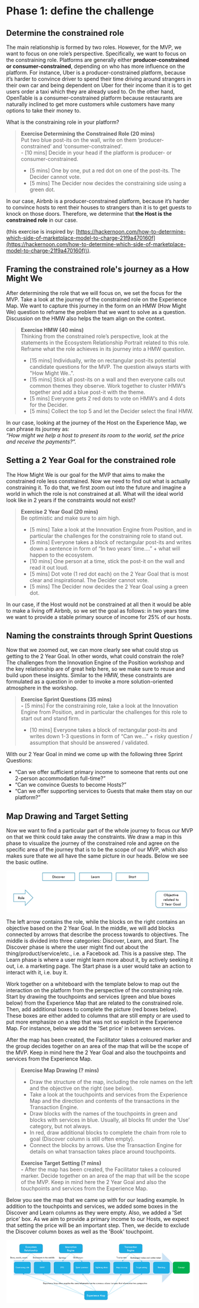 # Phase 1: define the challenge

## Determine the constrained role 

The main relationship is formed by two roles. However, for the MVP, we want to focus on one role’s perspective. Specifically, we want to focus on the constraining role. Platforms are generally either **producer-constrained or consumer-constrained**, depending on who has more influence on the platform. For instance, Uber is a producer-constrained platform, because it’s harder to convince driver to spend their time driving around strangers in their own car and being dependent on Uber for their income than it is to get users order a taxi which they are already used to. On the other hand, OpenTable is a consumer-constrained platform because restaurants are naturally inclined to get more customers while customers have many options to take their money to. 

What is the constraining role in your platform? 

> **Exercise Determining the Constrained Role \(20 mins\)**  
> Put two blue post-its on the wall, write on them ‘producer-constrained’ and ‘consumer-constrained’.  
> ­- \[10 mins\] Decide in your head if the platform is producer- or consumer-constrained.  
> - ­\[5 mins\] One by one, put a red dot on one of the post-its. The Decider cannot vote.­  
> - \[5 mins\] The Decider now decides the constraining side using a green dot.

In our case, Airbnb is a producer-constrained platform, because it’s harder to convince hosts to rent their houses to strangers than it is to get guests to knock on those doors. Therefore, we determine that **the Host is the constrained role** in our case.

\(this exercise is inspired by: [https://hackernoon.com/how-to-determine-which-side-of-marketplace-model-to-charge-21f9a470160f](https://hackernoon.com/how-to-determine-which-side-of-marketplace-model-to-charge-21f9a470160f)\).

## Framing the constrained role's journey as a How Might We

After determining the role that we will focus on, we set the focus for the MVP. Take a look at the journey of the constrained role on the Experience Map. We want to capture this journey in the form on an HMW \(How Might We\) question to reframe the problem that we want to solve as a question. Discussion on the HMW also helps the team align on the context.

> **Exercise HMW \(40 mins\)**  
> Thinking from the constrained role’s perspective, look at the statements in the Ecosystem Relationship Portrait related to this role. Reframe what the role achieves in its journey into a HMW question.   
> - \[15 mins\] Individually, write on rectangular post-its potential candidate questions for the MVP. The question always starts with "How Might We..".  
> - \[15 mins\] Stick all post-its on a wall and then everyone calls out common themes they observe. Work together to cluster HMW’s together and add a blue post-it with the theme.   
> - \[5 mins\] Everyone gets 2 red dots to vote on HMW’s and 4 dots for the Decider.   
> - \[5 mins\] Collect the top 5 and let the Decider select the final HMW.

In our case, looking at the journey of the Host on the Experience Map, we can phrase its journey as:   
_“How might we help a host to present its room to the world, set the price and receive the payments?”._

## Setting a 2 Year Goal for the constrained role

The How Might We is our goal for the MVP that aims to make the constrained role less constrained. Now we need to find out what is actually constraining it. To do that, we first zoom out into the future and imagine a world in which the role is not constrained at all. What will the ideal world look like in 2 years if the constraints would not exist? 

> **Exercise 2 Year Goal \(20 mins\)**  
> Be optimistic and make sure to aim high.   
> - \[5 mins\] Take a look at the Innovation Engine from Position, and in particular the challenges for the constraining role to stand out.   
> - \[5 mins\] Everyone takes a block of rectangular post-its and writes down a sentence in form of “In two years’ time….” + what will happen to the ecosystem.   
> - \[10 mins\] One person at a time, stick the post-it on the wall and read it out loud.   
> - \[5 mins\] Dot vote \(1 red dot each\) on the 2 Year Goal that is most clear and inspirational. The Decider cannot vote.   
> - \[5 mins\] The Decider now decides the 2 Year Goal using a green dot.

In our case, if the Host would not be constrained at all then it would be able to make a living off Airbnb, so we set the goal as follows: in two years time we want to provide a stable primary source of income for 25% of our hosts.

## Naming the constraints through Sprint Questions

Now that we zoomed out, we can more clearly see what could stop us getting to the 2 Year Goal. In other words, what could constrain the role? The challenges from the Innovation Engine of the Position workshop and the key relationship are of great help here, so we make sure to reuse and build upon these insights. Similar to the HMW, these constraints are formulated as a question in order to invoke a more solution-oriented atmosphere in the workshop.

> **Exercise Sprint Questions \(35 mins\)  
> -** \[5 mins\] For the constraining role, take a look at the Innovation Engine from Position, and in particular the challenges for this role to start out and stand firm.­  
> - \[10 mins\] Everyone takes a block of rectangular post-its and writes down 1-3 questions  in form of “Can we...” + risky question / assumption that should be answered / validated.

With our 2 Year Goal in mind we come up with the following three Sprint Questions:

* “Can we offer sufficient primary income to someone that rents out one 2-person accommodation full-time?” 
* “Can we convince Guests to become Hosts?” 
* “Can we offer supporting services to Guests that make them stay on our platform?”

## Map Drawing and Target Setting

Now we want to find a particular part of the whole journey to focus our MVP on that we think could take away the constraints. We draw a map in this phase to visualize the journey of the constrained role and agree on the specific area of the journey that is to be the scope of our MVP, which also makes sure thate we all have the same picture in our heads. Below we see the basic outline.

![](../.gitbook/assets/image%20%2813%29.png)

The left arrow contains the role, while the blocks on the right contains an objective based on the 2 Year Goal. In the middle, we will add blocks connected by arrows that describe the process towards to objectives. The middle is divided into three categories: Discover, Learn, and Start. The Discover phase is where the user might find out about the thing/product/service/etc., i.e. a Facebook ad. This is a passive step. The Learn phase is where a user might learn more about it, by actively seeking it out, i.e. a marketing page. The Start phase is a user would take an action to interact with it, i.e. buy it.

Work together on a whiteboard with the template below to map out the interaction on the platform from the perspective of the constraining role. Start by drawing the touchpoints and services \(green and blue boxes below\) from the Experience Map that are related to the constrained role. Then, add additional boxes to complete the picture \(red boxes below\). These boxes are either added to columns that are still empty or are used to put more emphasize on a step that was not so explicit in the Experience Map. For instance, below we add the 'Set price' in between services.

After the map has been created, the Facilitator takes a coloured marker and the group decides together on an area of the map that will be the scope of the MVP. Keep in mind here the 2 Year Goal and also the touchpoints and services from the Experience Map.

> **Exercise Map Drawing \(? mins\)**  
> - Draw the structure of the map, including the role names on the left and the objective on the right \(see below\).   
> - Take a look at the touchpoints and services from the Experience Map and the direction and contents of the transactions in the Transaction Engine.   
> - Draw blocks with the names of the touchpoints in green and blocks with services in blue. Usually, all blocks fit under the ‘Use’ category, but not always.   
> - In red, draw additional blocks to complete the chain from role to goal \(Discover column is still often empty\).   
> - Connect the blocks by arrows. Use the Transaction Engine for details on what transaction takes place around touchpoints.
>
> **Exercise Target Setting \(? mins\)  
> -** After the map has been created, the Facilitator takes a coloured marker. Decide together on an area of the map that will be the scope of the MVP. Keep in mind here the 2 Year Goal and also the touchpoints and services from the Experience Map.

Below you see the map that we came up with for our leading example. In addition to the touchpoints and services, we added some boxes in the Discover and Learn columns as they were empty. Also, we added a 'Set price' box. As we aim to provide a primary income to our Hosts, we expect that setting the price will be an important step. Then, we decide to exclude the Discover column boxes as well as the 'Book' touchpoint.

![](../.gitbook/assets/image%20%285%29.png)

## 



